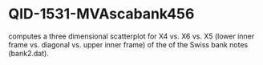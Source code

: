 # QID-1531-MVAscabank456
computes a three dimensional scatterplot for X4 vs. X6 vs. X5 (lower inner frame vs. diagonal vs. upper inner frame) of the of the Swiss bank notes (bank2.dat).
